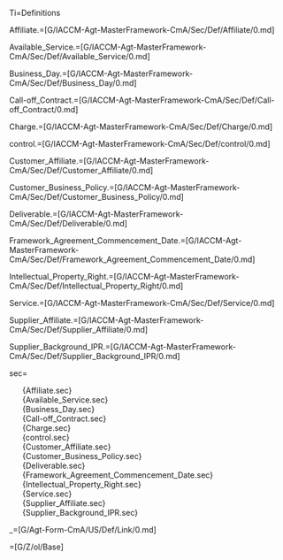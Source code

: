 Ti=Definitions

Affiliate.=[G/IACCM-Agt-MasterFramework-CmA/Sec/Def/Affiliate/0.md]

Available_Service.=[G/IACCM-Agt-MasterFramework-CmA/Sec/Def/Available_Service/0.md]

Business_Day.=[G/IACCM-Agt-MasterFramework-CmA/Sec/Def/Business_Day/0.md]

Call-off_Contract.=[G/IACCM-Agt-MasterFramework-CmA/Sec/Def/Call-off_Contract/0.md]

Charge.=[G/IACCM-Agt-MasterFramework-CmA/Sec/Def/Charge/0.md]

control.=[G/IACCM-Agt-MasterFramework-CmA/Sec/Def/control/0.md]

Customer_Affiliate.=[G/IACCM-Agt-MasterFramework-CmA/Sec/Def/Customer_Affiliate/0.md]

Customer_Business_Policy.=[G/IACCM-Agt-MasterFramework-CmA/Sec/Def/Customer_Business_Policy/0.md]

Deliverable.=[G/IACCM-Agt-MasterFramework-CmA/Sec/Def/Deliverable/0.md]

Framework_Agreement_Commencement_Date.=[G/IACCM-Agt-MasterFramework-CmA/Sec/Def/Framework_Agreement_Commencement_Date/0.md]

Intellectual_Property_Right.=[G/IACCM-Agt-MasterFramework-CmA/Sec/Def/Intellectual_Property_Right/0.md]

Service.=[G/IACCM-Agt-MasterFramework-CmA/Sec/Def/Service/0.md]

Supplier_Affiliate.=[G/IACCM-Agt-MasterFramework-CmA/Sec/Def/Supplier_Affiliate/0.md]

Supplier_Background_IPR.=[G/IACCM-Agt-MasterFramework-CmA/Sec/Def/Supplier_Background_IPR/0.md]

sec=<ul type="none"><li>{Affiliate.sec}<li>{Available_Service.sec}<li>{Business_Day.sec}<li>{Call-off_Contract.sec}<li>{Charge.sec}<li>{control.sec}<li>{Customer_Affiliate.sec}<li>{Customer_Business_Policy.sec}<li>{Deliverable.sec}<li>{Framework_Agreement_Commencement_Date.sec}<li>{Intellectual_Property_Right.sec}<li>{Service.sec}<li>{Supplier_Affiliate.sec}<li>{Supplier_Background_IPR.sec}</ul>

_=[G/Agt-Form-CmA/US/Def/Link/0.md]

=[G/Z/ol/Base]